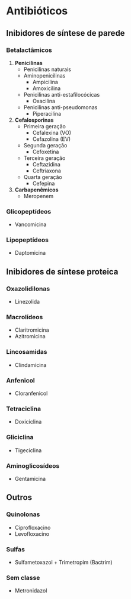 # Antibióticos
## Inibidores de síntese de parede
### Betalactâmicos
 1. **Penicilinas**
	-	Penicilinas naturais
	-	Aminopenicilinas
		-	Ampicilina
		-	Amoxicilina
	- Penicilinas anti-estafilocócicas
		- Oxacilina
	- Penicilinas anti-pseudomonas
		- Piperacilina 
 2. **Cefalosporinas**
	 -	Primeira geração
		 -	Cefalexina (VO)
		 -	Cefazolina (EV)
	 -	Segunda geração
		 -	Cefoxetina
	 -	Terceira geração
		 -	Ceftazidina
		 -	Ceftriaxona
	 -	Quarta geração
		 -	Cefepina
3. **Carbapenêmicos**
	-	Meropenem
### Glicopeptídeos
- Vancomicina
### Lipopeptídeos
- Daptomicina


## Inibidores de síntese proteica
### Oxazolidilonas
- Linezolida
### Macrolídeos
- Claritromicina
- Azitromicina
### Lincosamidas
- Clindamicina
### Anfenicol
- Cloranfenicol
### Tetraciclina
- Doxiciclina
### Gliciclina
- Tigeciclina
### Aminoglicosídeos
- Gentamicina

## Outros
### Quinolonas
- Ciprofloxacino
- Levofloxacino
### Sulfas
- Sulfametoxazol + Trimetropim (Bactrim)
### Sem classe
- Metronidazol
<!--stackedit_data:
eyJoaXN0b3J5IjpbMTcyMDI0NzM0NywxNzIwMjQ3MzQ3XX0=
-->

